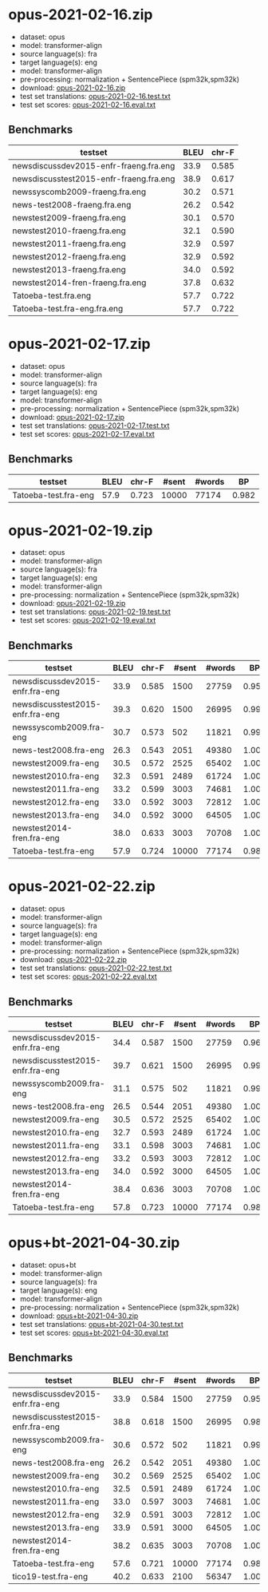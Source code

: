 # opus-2021-02-16.zip

* dataset: opus
* model: transformer-align
* source language(s): fra
* target language(s): eng
* model: transformer-align
* pre-processing: normalization + SentencePiece (spm32k,spm32k)
* download: [opus-2021-02-16.zip](https://object.pouta.csc.fi/Tatoeba-MT-models/fra-eng/opus-2021-02-16.zip)
* test set translations: [opus-2021-02-16.test.txt](https://object.pouta.csc.fi/Tatoeba-MT-models/fra-eng/opus-2021-02-16.test.txt)
* test set scores: [opus-2021-02-16.eval.txt](https://object.pouta.csc.fi/Tatoeba-MT-models/fra-eng/opus-2021-02-16.eval.txt)

## Benchmarks

| testset               | BLEU  | chr-F |
|-----------------------|-------|-------|
| newsdiscussdev2015-enfr-fraeng.fra.eng 	| 33.9 	| 0.585 |
| newsdiscusstest2015-enfr-fraeng.fra.eng 	| 38.9 	| 0.617 |
| newssyscomb2009-fraeng.fra.eng 	| 30.2 	| 0.571 |
| news-test2008-fraeng.fra.eng 	| 26.2 	| 0.542 |
| newstest2009-fraeng.fra.eng 	| 30.1 	| 0.570 |
| newstest2010-fraeng.fra.eng 	| 32.1 	| 0.590 |
| newstest2011-fraeng.fra.eng 	| 32.9 	| 0.597 |
| newstest2012-fraeng.fra.eng 	| 32.9 	| 0.592 |
| newstest2013-fraeng.fra.eng 	| 34.0 	| 0.592 |
| newstest2014-fren-fraeng.fra.eng 	| 37.8 	| 0.632 |
| Tatoeba-test.fra.eng 	| 57.7 	| 0.722 |
| Tatoeba-test.fra-eng.fra.eng 	| 57.7 	| 0.722 |


# opus-2021-02-17.zip

* dataset: opus
* model: transformer-align
* source language(s): fra
* target language(s): eng
* model: transformer-align
* pre-processing: normalization + SentencePiece (spm32k,spm32k)
* download: [opus-2021-02-17.zip](https://object.pouta.csc.fi/Tatoeba-MT-models/fra-eng/opus-2021-02-17.zip)
* test set translations: [opus-2021-02-17.test.txt](https://object.pouta.csc.fi/Tatoeba-MT-models/fra-eng/opus-2021-02-17.test.txt)
* test set scores: [opus-2021-02-17.eval.txt](https://object.pouta.csc.fi/Tatoeba-MT-models/fra-eng/opus-2021-02-17.eval.txt)

## Benchmarks

| testset | BLEU  | chr-F | #sent | #words | BP |
|---------|-------|-------|-------|--------|----|
| Tatoeba-test.fra-eng 	| 57.9 	| 0.723 	| 10000 	| 77174 	| 0.982 |


# opus-2021-02-19.zip

* dataset: opus
* model: transformer-align
* source language(s): fra
* target language(s): eng
* model: transformer-align
* pre-processing: normalization + SentencePiece (spm32k,spm32k)
* download: [opus-2021-02-19.zip](https://object.pouta.csc.fi/Tatoeba-MT-models/fra-eng/opus-2021-02-19.zip)
* test set translations: [opus-2021-02-19.test.txt](https://object.pouta.csc.fi/Tatoeba-MT-models/fra-eng/opus-2021-02-19.test.txt)
* test set scores: [opus-2021-02-19.eval.txt](https://object.pouta.csc.fi/Tatoeba-MT-models/fra-eng/opus-2021-02-19.eval.txt)

## Benchmarks

| testset | BLEU  | chr-F | #sent | #words | BP |
|---------|-------|-------|-------|--------|----|
| newsdiscussdev2015-enfr.fra-eng 	| 33.9 	| 0.585 	| 1500 	| 27759 	| 0.958 |
| newsdiscusstest2015-enfr.fra-eng 	| 39.3 	| 0.620 	| 1500 	| 26995 	| 0.992 |
| newssyscomb2009.fra-eng 	| 30.7 	| 0.573 	| 502 	| 11821 	| 0.996 |
| news-test2008.fra-eng 	| 26.3 	| 0.543 	| 2051 	| 49380 	| 1.000 |
| newstest2009.fra-eng 	| 30.5 	| 0.572 	| 2525 	| 65402 	| 1.000 |
| newstest2010.fra-eng 	| 32.3 	| 0.591 	| 2489 	| 61724 	| 1.000 |
| newstest2011.fra-eng 	| 33.2 	| 0.599 	| 3003 	| 74681 	| 1.000 |
| newstest2012.fra-eng 	| 33.0 	| 0.592 	| 3003 	| 72812 	| 1.000 |
| newstest2013.fra-eng 	| 34.0 	| 0.592 	| 3000 	| 64505 	| 1.000 |
| newstest2014-fren.fra-eng 	| 38.0 	| 0.633 	| 3003 	| 70708 	| 1.000 |
| Tatoeba-test.fra-eng 	| 57.9 	| 0.724 	| 10000 	| 77174 	| 0.981 |


# opus-2021-02-22.zip

* dataset: opus
* model: transformer-align
* source language(s): fra
* target language(s): eng
* model: transformer-align
* pre-processing: normalization + SentencePiece (spm32k,spm32k)
* download: [opus-2021-02-22.zip](https://object.pouta.csc.fi/Tatoeba-MT-models/fra-eng/opus-2021-02-22.zip)
* test set translations: [opus-2021-02-22.test.txt](https://object.pouta.csc.fi/Tatoeba-MT-models/fra-eng/opus-2021-02-22.test.txt)
* test set scores: [opus-2021-02-22.eval.txt](https://object.pouta.csc.fi/Tatoeba-MT-models/fra-eng/opus-2021-02-22.eval.txt)

## Benchmarks

| testset | BLEU  | chr-F | #sent | #words | BP |
|---------|-------|-------|-------|--------|----|
| newsdiscussdev2015-enfr.fra-eng 	| 34.4 	| 0.587 	| 1500 	| 27759 	| 0.960 |
| newsdiscusstest2015-enfr.fra-eng 	| 39.7 	| 0.621 	| 1500 	| 26995 	| 0.993 |
| newssyscomb2009.fra-eng 	| 31.1 	| 0.575 	| 502 	| 11821 	| 0.999 |
| news-test2008.fra-eng 	| 26.5 	| 0.544 	| 2051 	| 49380 	| 1.000 |
| newstest2009.fra-eng 	| 30.5 	| 0.572 	| 2525 	| 65402 	| 1.000 |
| newstest2010.fra-eng 	| 32.7 	| 0.593 	| 2489 	| 61724 	| 1.000 |
| newstest2011.fra-eng 	| 33.1 	| 0.598 	| 3003 	| 74681 	| 1.000 |
| newstest2012.fra-eng 	| 33.2 	| 0.593 	| 3003 	| 72812 	| 1.000 |
| newstest2013.fra-eng 	| 34.0 	| 0.592 	| 3000 	| 64505 	| 1.000 |
| newstest2014-fren.fra-eng 	| 38.4 	| 0.636 	| 3003 	| 70708 	| 1.000 |
| Tatoeba-test.fra-eng 	| 57.8 	| 0.723 	| 10000 	| 77174 	| 0.983 |


# opus+bt-2021-04-30.zip

* dataset: opus+bt
* model: transformer-align
* source language(s): fra
* target language(s): eng
* model: transformer-align
* pre-processing: normalization + SentencePiece (spm32k,spm32k)
* download: [opus+bt-2021-04-30.zip](https://object.pouta.csc.fi/Tatoeba-MT-models/fra-eng/opus+bt-2021-04-30.zip)
* test set translations: [opus+bt-2021-04-30.test.txt](https://object.pouta.csc.fi/Tatoeba-MT-models/fra-eng/opus+bt-2021-04-30.test.txt)
* test set scores: [opus+bt-2021-04-30.eval.txt](https://object.pouta.csc.fi/Tatoeba-MT-models/fra-eng/opus+bt-2021-04-30.eval.txt)

## Benchmarks

| testset | BLEU  | chr-F | #sent | #words | BP |
|---------|-------|-------|-------|--------|----|
| newsdiscussdev2015-enfr.fra-eng 	| 33.9 	| 0.584 	| 1500 	| 27759 	| 0.959 |
| newsdiscusstest2015-enfr.fra-eng 	| 38.8 	| 0.618 	| 1500 	| 26995 	| 0.987 |
| newssyscomb2009.fra-eng 	| 30.6 	| 0.572 	| 502 	| 11821 	| 0.995 |
| news-test2008.fra-eng 	| 26.2 	| 0.542 	| 2051 	| 49380 	| 1.000 |
| newstest2009.fra-eng 	| 30.2 	| 0.569 	| 2525 	| 65402 	| 1.000 |
| newstest2010.fra-eng 	| 32.5 	| 0.591 	| 2489 	| 61724 	| 1.000 |
| newstest2011.fra-eng 	| 33.0 	| 0.597 	| 3003 	| 74681 	| 1.000 |
| newstest2012.fra-eng 	| 32.9 	| 0.591 	| 3003 	| 72812 	| 1.000 |
| newstest2013.fra-eng 	| 33.9 	| 0.591 	| 3000 	| 64505 	| 1.000 |
| newstest2014-fren.fra-eng 	| 38.2 	| 0.635 	| 3003 	| 70708 	| 1.000 |
| Tatoeba-test.fra-eng 	| 57.6 	| 0.721 	| 10000 	| 77174 	| 0.983 |
| tico19-test.fra-eng 	| 40.2 	| 0.633 	| 2100 	| 56347 	| 1.000 |

